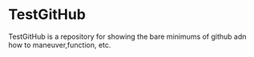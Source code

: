 # TestGitHub
TestGitHub is a repository for showing the bare minimums of github adn how to maneuver,function, etc.
